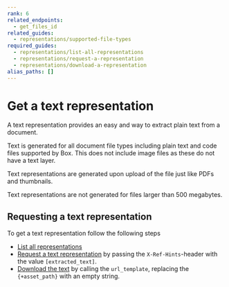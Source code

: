 ```yaml
---
rank: 6
related_endpoints:
  - get_files_id
related_guides:
  - representations/supported-file-types
required_guides:
  - representations/list-all-representations
  - representations/request-a-representation
  - representations/download-a-representation
alias_paths: []
---
```


# Get a text representation

A text representation provides an easy and way to extract plain text
from a document.

Text is generated for all document file types including plain text and
code files supported by Box. This does not include image files as these
do not have a text layer.

Text representations are generated upon upload of the file just like PDFs
and thumbnails.

Text representations are not generated for files larger than 500 megabytes.

## Requesting a text representation

To get a text representation follow the following steps

- [List all representations](./list-all-representations)
- [Request a text representation](./request-a-representation) by passing the
  `X-Ref-Hints`-header with the value `[extracted_text]`.
- [Download the text](./download-a-representation) by calling the
  `url_template`, replacing the `{+asset_path}` with an  empty string.

